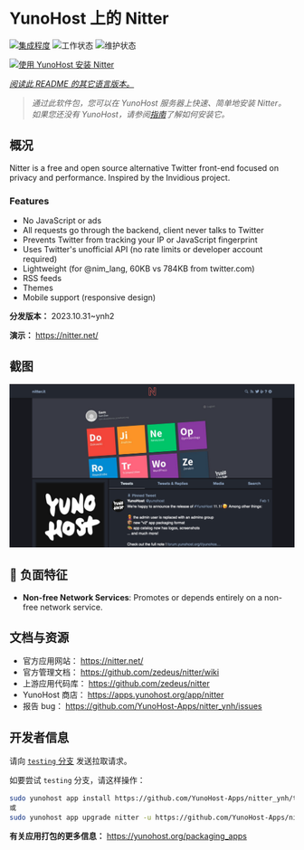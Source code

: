 <!--
注意：此 README 由 <https://github.com/YunoHost/apps/tree/master/tools/readme_generator> 自动生成
请勿手动编辑。
-->

# YunoHost 上的 Nitter

[![集成程度](https://dash.yunohost.org/integration/nitter.svg)](https://ci-apps.yunohost.org/ci/apps/nitter/) ![工作状态](https://ci-apps.yunohost.org/ci/badges/nitter.status.svg) ![维护状态](https://ci-apps.yunohost.org/ci/badges/nitter.maintain.svg)

[![使用 YunoHost 安装 Nitter](https://install-app.yunohost.org/install-with-yunohost.svg)](https://install-app.yunohost.org/?app=nitter)

*[阅读此 README 的其它语言版本。](./ALL_README.md)*

> *通过此软件包，您可以在 YunoHost 服务器上快速、简单地安装 Nitter。*  
> *如果您还没有 YunoHost，请参阅[指南](https://yunohost.org/install)了解如何安装它。*

## 概况

Nitter is a free and open source alternative Twitter front-end focused on privacy and performance.
Inspired by the Invidious project.

### Features

- No JavaScript or ads
- All requests go through the backend, client never talks to Twitter
- Prevents Twitter from tracking your IP or JavaScript fingerprint
- Uses Twitter's unofficial API (no rate limits or developer account required)
- Lightweight (for @nim_lang, 60KB vs 784KB from twitter.com)
- RSS feeds
- Themes
- Mobile support (responsive design)


**分发版本：** 2023.10.31~ynh2

**演示：** <https://nitter.net/>

## 截图

![Nitter 的截图](./doc/screenshots/screenshot.png)

## :red_circle: 负面特征

- **Non-free Network Services**: Promotes or depends entirely on a non-free network service.

## 文档与资源

- 官方应用网站： <https://nitter.net/>
- 官方管理文档： <https://github.com/zedeus/nitter/wiki>
- 上游应用代码库： <https://github.com/zedeus/nitter>
- YunoHost 商店： <https://apps.yunohost.org/app/nitter>
- 报告 bug： <https://github.com/YunoHost-Apps/nitter_ynh/issues>

## 开发者信息

请向 [`testing` 分支](https://github.com/YunoHost-Apps/nitter_ynh/tree/testing) 发送拉取请求。

如要尝试 `testing` 分支，请这样操作：

```bash
sudo yunohost app install https://github.com/YunoHost-Apps/nitter_ynh/tree/testing --debug
或
sudo yunohost app upgrade nitter -u https://github.com/YunoHost-Apps/nitter_ynh/tree/testing --debug
```

**有关应用打包的更多信息：** <https://yunohost.org/packaging_apps>
